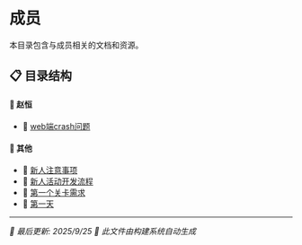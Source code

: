# 成员

本目录包含与成员相关的文档和资源。

## 📋 目录结构


#### 📁 赵恒

  - 📝 [web端crash问题](%E6%88%90%E5%91%98/%E8%B5%B5%E6%81%92/web%E7%AB%AFcrash%E9%97%AE%E9%A2%98)


#### 📝 其他

- 📝 [新人注意事项](%E6%96%B0%E4%BA%BA%E6%B3%A8%E6%84%8F%E4%BA%8B%E9%A1%B9)
- 📝 [新人活动开发流程](%E6%96%B0%E4%BA%BA%E6%B4%BB%E5%8A%A8%E5%BC%80%E5%8F%91%E6%B5%81%E7%A8%8B)
- 📝 [第一个关卡需求](%E7%AC%AC%E4%B8%80%E4%B8%AA%E5%85%B3%E5%8D%A1%E9%9C%80%E6%B1%82)
- 📝 [第一天](%E7%AC%AC%E4%B8%80%E5%A4%A9)


---

*📅 最后更新: 2025/9/25*
*🤖 此文件由构建系统自动生成*
